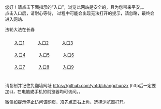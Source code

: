您好！请点击下面指示的“入口”，浏览此网站是安全的，且为您带来平安。。 <br/>
点击入口后，请耐心等待， 过程中可能会出现无法打开的提示，请忽略，最终会进入网站. </br>

法轮大法在长春<br/>
<div style="padding:10px"><a style="margin:20px" target="_blank" href="https://d1cs302q2te0x.cloudfront.net/2Qpsp?mhbfvdvu" id="ccLink1" rel="nofollow">入口1</a> <a target="_blank" style="margin:20px" href="https://d16jup9i2bj7gc.cloudfront.net/2Qpsp?nivnmaip" id="ccLink2" rel="nofollow">入口2</a> <a style="margin:20px" target="_blank" href="https://d2v64iez41hsz2.cloudfront.net/2Qpsp?jyzbvyob" id="ccLink3" rel="nofollow">入口3</a></div>

<div style="padding:10px" ><a style="margin:20px" target="_blank" href="https://d1cs302q2te0x.cloudfront.net/2Qpsp?mhbfvdvu" id="ccLink4" rel="nofollow">入口4</a> <a style="margin:20px" href="https://d16jup9i2bj7gc.cloudfront.net/2Qpsp?nivnmaip" target="_blank" id="ccLink5" rel="nofollow">入口5</a> <a style="margin:20px" href="https://d2v64iez41hsz2.cloudfront.net/2Qpsp?jyzbvyob" target="_blank" id="ccLink6" rel="nofollow">入口6</a></div>

<div style="padding:10px"><a style="margin:20px" target="_blank" href="https://d1cs302q2te0x.cloudfront.net/2Qpsp?mhbfvdvu" id="ccLink7" rel="nofollow">入口7</a> <a style="margin:20px" href="https://d16jup9i2bj7gc.cloudfront.net/2Qpsp?nivnmaip" target="_blank" id="ccLink8" rel="nofollow">入口8</a> <a style="margin:20px" target="_blank" href="https://d2v64iez41hsz2.cloudfront.net/2Qpsp?jyzbvyob" id="ccLink9" rel="nofollow">入口9</a></div>

<br/>



请复制并记住免翻墙网址 https://github.com/yntd/changchunzx (http后一定要加s)，在电脑或手机的浏览器均可访问。。<br/>

微信如提示停止访问该网页，须先点击右上角，选择浏览器打开。
